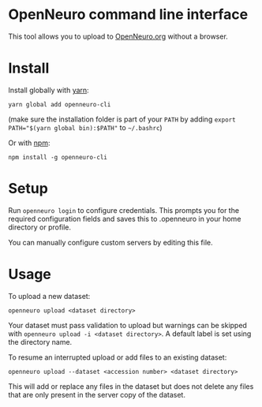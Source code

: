 # OpenNeuro command line interface

This tool allows you to upload to [OpenNeuro.org](https://openneuro.org) without a browser.

# Install

Install globally with [yarn](https://yarnpkg.com/):

`yarn global add openneuro-cli`

(make sure the installation folder is part of your `PATH` by adding `export PATH="$(yarn global bin):$PATH"` to `~/.bashrc`)

Or with [npm](https://www.npmjs.com/):

`npm install -g openneuro-cli`

# Setup

Run `openneuro login` to configure credentials. This prompts you for the required configuration fields and saves this to .openneuro in your home directory or profile.

You can manually configure custom servers by editing this file.

# Usage

To upload a new dataset:

`openneuro upload <dataset directory>`

Your dataset must pass validation to upload but warnings can be skipped with `openneuro upload -i <dataset directory>`. A default label is set using the directory name.

To resume an interrupted upload or add files to an existing dataset:

`openneuro upload --dataset <accession number> <dataset directory>`

This will add or replace any files in the dataset but does not delete any files that are only present in the server copy of the dataset.

